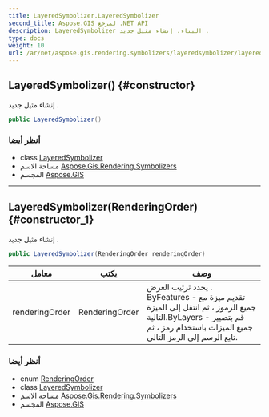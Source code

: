 ```yaml
---
title: LayeredSymbolizer.LayeredSymbolizer
second_title: Aspose.GIS لمرجع .NET API
description: LayeredSymbolizer البناء. إنشاء مثيل جديد .
type: docs
weight: 10
url: /ar/net/aspose.gis.rendering.symbolizers/layeredsymbolizer/layeredsymbolizer/
---
```

## LayeredSymbolizer() {#constructor}

إنشاء مثيل جديد .

```csharp
public LayeredSymbolizer()
```

### أنظر أيضا

* class [LayeredSymbolizer](../)
* مساحة الاسم [Aspose.Gis.Rendering.Symbolizers](../../layeredsymbolizer/)
* المجسم [Aspose.GIS](../../../)

---

## LayeredSymbolizer(RenderingOrder) {#constructor_1}

إنشاء مثيل جديد .

```csharp
public LayeredSymbolizer(RenderingOrder renderingOrder)
```

| معامل | يكتب | وصف |
| --- | --- | --- |
| renderingOrder | RenderingOrder | يحدد ترتيب العرض . ByFeatures - تقديم ميزة مع جميع الرموز ، ثم انتقل إلى الميزة التالية.ByLayers - قم بتصيير جميع الميزات باستخدام رمز ، ثم تابع الرسم إلى الرمز التالي. |

### أنظر أيضا

* enum [RenderingOrder](../../renderingorder/)
* class [LayeredSymbolizer](../)
* مساحة الاسم [Aspose.Gis.Rendering.Symbolizers](../../layeredsymbolizer/)
* المجسم [Aspose.GIS](../../../)


